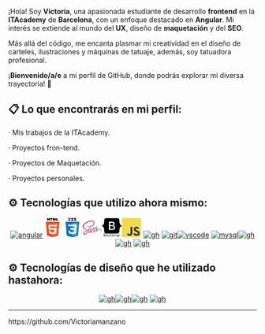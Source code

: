 
¡Hola! Soy <strong>Victoria</strong>, una apasionada estudiante de desarrollo <strong>frontend</strong>  en la <strong>ITAcademy</strong>  de <strong>Barcelona</strong>, con un enfoque destacado en <strong>Angular</strong>. Mi interés se extiende al mundo del <strong>UX</strong>, diseño de <strong>maquetación</strong> y del <strong>SEO</strong>. 

Más allá del código, me encanta plasmar mi creatividad en el diseño de carteles, ilustraciones y máquinas de tatuaje, además, soy tatuadora profesional. 

¡<strong>Bienvenido/a/e</strong> a mi perfil de GitHub, donde podrás explorar mi diversa trayectoria! 🚀</h3>

<p align="center"><strong></strong> <strong></strong>  </p>



## 📋 Lo que encontrarás en mi perfil:

   · Mis trabajos de la ITAcademy.
   
   ·  Proyectos fron-tend.
   
   ·  Proyectos de Maquetación.
   
   ·  Proyectos personales.

## ⚙ Tecnologías que utilizo ahora mismo:

<p align="center"><a href="#" target="_blank" rel="noreferrer"><img src="https://angular.io/assets/images/logos/angular/angular.svg" alt="angular" width="40" height="40"/></a><a href="#" target="_blank" rel="noreferrer"><img src="https://raw.githubusercontent.com/devicons/devicon/master/icons/html5/html5-original-wordmark.svg" alt="html5" width="40" height="40"/></a><a href="#" target="_blank" rel="noreferrer"><img src="https://raw.githubusercontent.com/devicons/devicon/master/icons/css3/css3-original-wordmark.svg" alt="css3" width="40" height="40"/></a><a href="#"target="_blank" rel="noreferrer"><img src="https://raw.githubusercontent.com/devicons/devicon/master/icons/sass/sass-original.svg" alt="sass" width="40" height="40"/></a><a href="#" target="_blank" rel="noreferrer"><img src="https://raw.githubusercontent.com/devicons/devicon/master/icons/bootstrap/bootstrap-plain-wordmark.svg" alt="bootstrap" width="40" height="40"/></a><a href="#" target="_blank" rel="noreferrer"><img src="https://raw.githubusercontent.com/devicons/devicon/master/icons/javascript/javascript-original.svg" alt="javascript" width="40" height="40"/></a> <a href="#" target="_blank" rel="noreferrer"><img src="https://www.vectorlogo.zone/logos/typescriptlang/typescriptlang-icon.svg" alt="gh" width="40" height="40"/></a> <a href="#" target="_blank" rel="noreferrer"><img src="https://www.vectorlogo.zone/logos/git-scm/git-scm-icon.svg" alt="git" width="40" height="40"/></a><a href="#" target="_blank" rel="noreferrer"><img src="https://www.vectorlogo.zone/logos/visualstudio_code/visualstudio_code-icon.svg" alt="vscode" width="40" height="40"/></a> <a href="#" target="_blank" rel="noreferrer"><img src="https://www.vectorlogo.zone/logos/mysql/mysql-official.svg" alt="mysql" width="90" height="40"/><a href="#" target="_blank" rel="noreferrer"><img src="https://www.vectorlogo.zone/logos/markdown-here/markdown-here-icon.svg" alt="gh" width="40" height="40"/></a><a href="#" target="_blank" rel="noreferrer"><img src="https://www.vectorlogo.zone/logos/mariadb/mariadb-ar21.svg" alt="gh" width="80" height="40"/></a> <a href="#" target="_blank" rel="noreferrer"><img src="https://www.vectorlogo.zone/logos/github/github-icon.svg" alt="gh" width="40" height="40"/></a> 




## ⚙ Tecnologías de diseño que he utilizado hastahora:

<p align="center"> <a href="#" target="_blank" rel="noreferrer"><img src="https://www.vectorlogo.zone/logos/figma/figma-icon.svg" alt="gh" width="40" height="40"/></a><a href="#" target="_blank" rel="noreferrer"><img src="https://www.vectorlogo.zone/logos/adobe_illustrator/adobe_illustrator-ar21.svg" alt="gh" width="80" height="40"/></a><a href="#" target="_blank" rel="noreferrer"><img src="https://www.vectorlogo.zone/logos/gimp/gimp-ar21.svg" alt="gh" width="100" height="40"/></a> <a href="#" target="_blank" rel="noreferrer"><img src="https://www.vectorlogo.zone/logos/adobe_acrobat/adobe_acrobat-tile.svg" alt="gh" width="40" height="40"/></a>



<hr>
      https://github.com/Victoriamanzano




































































































































































































































































































































































































































































































































































































































































































































































































































































































































































































  
  
 
  
  
  

  
  
   
    
